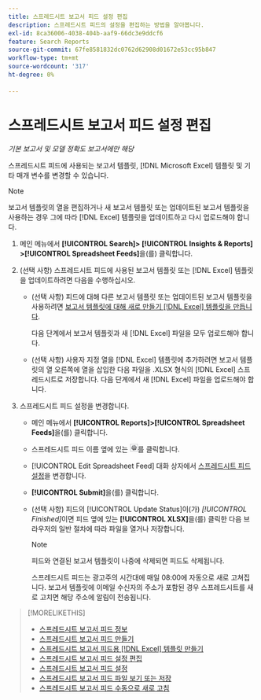```yaml
---
title: 스프레드시트 보고서 피드 설정 편집
description: 스프레드시트 피드의 설정을 편집하는 방법을 알아봅니다.
exl-id: 8ca36006-4038-404b-aaf9-66dc3e9ddcf6
feature: Search Reports
source-git-commit: 67fe8581832dc0762d62908d01672e53cc95b847
workflow-type: tm+mt
source-wordcount: '317'
ht-degree: 0%

---
```


# 스프레드시트 보고서 피드 설정 편집

*기본 보고서 및 모델 정확도 보고서에만 해당*

스프레드시트 피드에 사용되는 보고서 템플릿, [!DNL Microsoft Excel] 템플릿 및 기타 매개 변수를 변경할 수 있습니다.

>[!NOTE]
>
> 보고서 템플릿의 열을 편집하거나 새 보고서 템플릿 또는 업데이트된 보고서 템플릿을 사용하는 경우 그에 따라 [!DNL Excel] 템플릿을 업데이트하고 다시 업로드해야 합니다.

1. 메인 메뉴에서 **[!UICONTROL Search]> [!UICONTROL Insights & Reports] >[!UICONTROL Spreadsheet Feeds]**&#x200B;을(를) 클릭합니다.

1. (선택 사항) 스프레드시트 피드에 사용된 보고서 템플릿 또는 [!DNL Excel] 템플릿을 업데이트하려면 다음을 수행하십시오.

   * (선택 사항) 피드에 대해 다른 보고서 템플릿 또는 업데이트된 보고서 템플릿을 사용하려면 [보고서 템플릿에 대해 새로 만들기 [!DNL Excel] 템플릿을 만듭니다](spreadsheet-feed-create-excel-template.md).

     다음 단계에서 보고서 템플릿과 새 [!DNL Excel] 파일을 모두 업로드해야 합니다.

   * (선택 사항) 사용자 지정 열을 [!DNL Excel] 템플릿에 추가하려면 보고서 템플릿의 열 오른쪽에 열을 삽입한 다음 파일을 .XLSX 형식의 [!DNL Excel] 스프레드시트로 저장합니다. 다음 단계에서 새 [!DNL Excel] 파일을 업로드해야 합니다.

1. 스프레드시트 피드 설정을 변경합니다.

   * 메인 메뉴에서 **[!UICONTROL Reports]>[!UICONTROL Spreadsheet Feeds]**&#x200B;을(를) 클릭합니다.

   * 스프레드시트 피드 이름 옆에 있는 ![설정 보기/편집 단추](/help/search-social-commerce/assets/settings.png "설정 보기/편집 단추")를 클릭합니다.

   * [!UICONTROL Edit Spreadsheet Feed] 대화 상자에서 [스프레드시트 피드 설정](spreadsheet-feed-settings.md)을 변경합니다.

   * **[!UICONTROL Submit]**&#x200B;을(를) 클릭합니다.

   * (선택 사항) 피드의 [!UICONTROL Update Status]이(가) *[!UICONTROL Finished]*&#x200B;이면 피드 옆에 있는 **[!UICONTROL XLSX]**&#x200B;을(를) 클릭한 다음 브라우저의 일반 절차에 따라 파일을 열거나 저장합니다.

     >[!NOTE]
     >
     > 피드와 연결된 보고서 템플릿이 나중에 삭제되면 피드도 삭제됩니다.

     스프레드시트 피드는 광고주의 시간대에 매일 08:00에 자동으로 새로 고쳐집니다. 보고서 템플릿에 이메일 수신자의 주소가 포함된 경우 스프레드시트를 새로 고치면 해당 주소에 알림이 전송됩니다.

>[!MORELIKETHIS]
>
>* [스프레드시트 보고서 피드 정보](spreadsheet-feed-about.md)
>* [스프레드시트 보고서 피드 만들기](spreadsheet-feed-create.md)
>* [스프레드시트 보고서 피드용  [!DNL Excel] 템플릿 만들기](spreadsheet-feed-create-excel-template.md)
>* [스프레드시트 보고서 피드 설정 편집](spreadsheet-feed-edit.md)
>* [스프레드시트 보고서 피드 설정](spreadsheet-feed-settings.md)
>* [스프레드시트 보고서 피드 파일 보기 또는 저장](spreadsheet-feed-view-or-save.md)
>* [스프레드시트 보고서 피드 수동으로 새로 고침](spreadsheet-feed-refresh.md)
